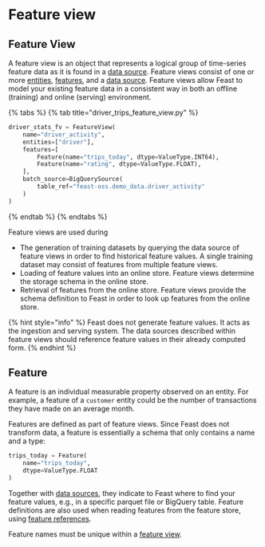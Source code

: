 # Feature view

## Feature View

A feature view is an object that represents a logical group of time-series feature data as it is found in a [data source](feature-view.md#data-source). Feature views consist of one or more [entities](feature-view.md#entity), [features](feature-view.md#feature), and a [data source](feature-view.md#data-source). Feature views allow Feast to model your existing feature data in a consistent way in both an offline \(training\) and online \(serving\) environment.

{% tabs %}
{% tab title="driver\_trips\_feature\_view.py" %}
```python
driver_stats_fv = FeatureView(
    name="driver_activity",
    entities=["driver"],
    features=[
        Feature(name="trips_today", dtype=ValueType.INT64),
        Feature(name="rating", dtype=ValueType.FLOAT),
    ],
    batch_source=BigQuerySource(
        table_ref="feast-oss.demo_data.driver_activity"
    )
)
```
{% endtab %}
{% endtabs %}

Feature views are used during

* The generation of training datasets by querying the data source of feature views in order to find historical feature values. A single training dataset may consist of features from multiple feature views.
* Loading of feature values into an online store. Feature views determine the storage schema in the online store.
* Retrieval of features from the online store. Feature views provide the schema definition to Feast in order to look up features from the online store.

{% hint style="info" %}
Feast does not generate feature values. It acts as the ingestion and serving system. The data sources described within feature views should reference feature values in their already computed form.
{% endhint %}

## Feature

A feature is an individual measurable property observed on an entity. For example, a feature of a `customer` entity could be the number of transactions they have made on an average month.

Features are defined as part of feature views. Since Feast does not transform data, a feature is essentially a schema that only contains a name and a type:

```python
trips_today = Feature(
    name="trips_today",
    dtype=ValueType.FLOAT
)
```

Together with [data sources](./#data-source), they indicate to Feast where to find your feature values, e.g., in a specific parquet file or BigQuery table. Feature definitions are also used when reading features from the feature store, using [feature references](./#feature-references).

Feature names must be unique within a [feature view](./#feature-view).

